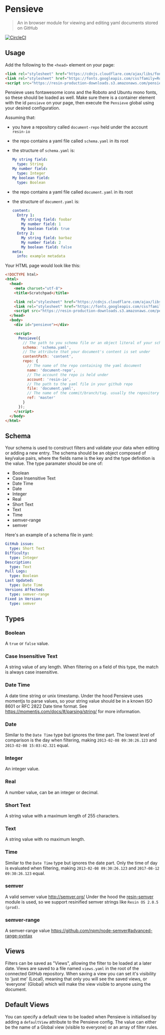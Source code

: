 Pensieve
========

> An in browser module for viewing and editing yaml documents stored on GitHub

[![CircleCI](https://circleci.com/gh/resin-io/pensieve/tree/master.svg?style=shield)](https://circleci.com/gh/resin-io/pensieve/tree/master)

Usage
-----

Add the following to the `<head>` element on your page:

```html
<link rel="stylesheet" href="https://cdnjs.cloudflare.com/ajax/libs/font-awesome/4.7.0/css/font-awesome.min.css" />
<link rel="stylesheet" href="https://fonts.googleapis.com/css?family=Roboto|Ubuntu+Mono">
<script src="https://resin-production-downloads.s3.amazonaws.com/pensieve/latest/pensieve.js"></script>
```

Pensieve uses fontawesome icons and the Roboto and Ubuntu mono fonts, so these should be loaded as well.
Make sure there is a container element with the id `pensieve` on your page, then execute the `Pensieve` global using your desired configuration.


Assuming that:
- you have a repository called `document-repo` held under the account `resin-io`
- the repo contains a yaml file called `schema.yaml` in its root
- the structure of `schema.yaml` is:
  ```yaml
  My string field:
    type: String
  My number field:
    type: Integer
  My boolean field:
    type: Boolean
  ```

- the repo contains a yaml file called `document.yaml` in its root
- the structure of `document.yaml` is:
  ```yaml
  content:
    Entry 1:
      My string field: foobar
      My number field: 1
      My boolean field: true
    Entry 2:
      My string field: barbaz
      My number field: 2
      My boolean field: false
  meta:
    info: example metadata
  ```

Your HTML page would look like this:


``` html
<!DOCTYPE html>
<html>
  <head>
    <meta charset="utf-8">
    <title>Scratchpad</title>

    <link rel="stylesheet" href="https://cdnjs.cloudflare.com/ajax/libs/font-awesome/4.7.0/css/font-awesome.min.css" />
    <link rel="stylesheet" href="https://fonts.googleapis.com/css?family=Roboto|Ubuntu+Mono">
    <script src="https://resin-production-downloads.s3.amazonaws.com/pensieve/latest/pensieve.js"></script>
  </head>
  <body>
    <div id="pensieve"></div>

    <script>
      Pensieve({
        // The path to you schema file or an object literal of your schema
        schema: 'schema.yaml',
        // The attribute that your document's content is set under
        contentPath: 'content',
        repo: {
          // The name of the repo containing the yaml document
          name: 'document-repo',
          // The account the repo is held under
          account: 'resin-io',
          // The path to the yaml file in your github repo
          file: 'document.yaml',
          // The name of the commit/branch/tag. usually the repository’s default branch (eg master)
          ref: 'master'
        }
      });
    </script>
  </body>
</html>
```

Schema
------

Your schema is used to construct filters and validate your data when editing or adding a new entry.
The schema should be an object composed of key/value pairs, where the fields name is the key and the type definition is the value.
The type paramater should be one of:
- Boolean
- Case Insensitive Text
- Date Time
- Date
- Integer
- Real
- Short Text
- Text
- Time
- semver-range
- semver

Here's an example of a schema file in yaml:

```yaml
GitHub issue:
  type: Short Text
Difficulty:
  type: Integer
Description:
  type: Text
Pull Logs:
  type: Boolean
Last Updated:
  type: Date Time
Versions Affected:
  type: semver-range
Fixed in Version:
  type: semver
```

Types
-----

### Boolean
A `true` or `false` value.

### Case Insensitive Text
A string value of any length. When filtering on a field of this type, the match is always case insensitive.

### Date Time
A date time string or unix timestamp. Under the hood Pensieve uses momentjs to parse values, so your string value should be in a known ISO 8601 or RFC 2822 Date time format.
See https://momentjs.com/docs/#/parsing/string/ for more information.

### Date
Similar to the `Date Time` type but ignores the time part. The lowest level of comparison is the day when filtering, making `2013-02-08 09:30:26.123` and `2013-02-08 15:03:42.321` equal.

### Integer
An integer value.

### Real
A number value, can be an integer or decimal.

### Short Text
A string value with a maximum length of 255 characters.

### Text
A string value with no maximum length.

### Time
Similar to the `Date Time` type but ignores the date part. Only the time of day is evaluated when filtering, making `2013-02-08 09:30:26.123` and `2017-08-12 09:30:26.123` equal.

### semver
A valid semver value http://semver.org/
Under the hood the [resin-semver](https://github.com/resin-io-modules/resin-semver) module is used, so we support resinified semver strings like `Resin OS 2.0.5 (prod)`.

### semver-range
A semver-range value https://github.com/npm/node-semver#advanced-range-syntax


Views
-----

Filters can be saved as "Views", allowing the filter to be loaded at a later date. Views are saved to a file named `views.yaml` in the root of the connected GitHub repository. When saving a view you can set it's visibility to 'just me' (Local), meaning that only you will see the saved views, or 'everyone' (Global) which will make the view visible to anyone using the document.

Default Views
-------------

You can specify a default view to be loaded when Pensieve is initialised by adding a `defaultView` attribute to the Pensieve config. The value can either be the name of a Global view (visible to everyone) or an array of filter rules.